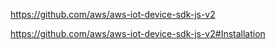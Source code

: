 https://github.com/aws/aws-iot-device-sdk-js-v2

https://github.com/aws/aws-iot-device-sdk-js-v2#Installation
